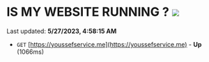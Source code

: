 # IS MY WEBSITE RUNNING ? [![](https://img.shields.io/static/v1?label=Sponsor&message=%E2%9D%A4&logo=GitHub&color=%23fe8e86)](https://github.com/sponsors/<username>)

Last updated: **5/27/2023, 4:58:15 AM**

- `GET` [https://youssefservice.me](https://youssefservice.me) - **Up** (1066ms)
